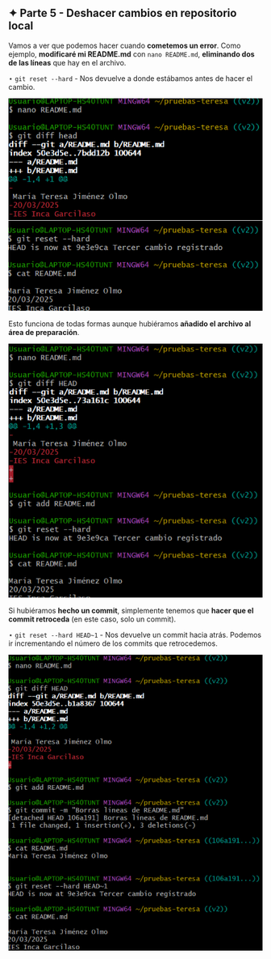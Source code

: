 ## ✦ Parte 5 - Deshacer cambios en repositorio local
Vamos a ver que podemos hacer cuando **cometemos un error**. Como ejemplo, **modificaré mi README.md** con `nano README.md`, **eliminando dos de las líneas** que hay en el archivo.

⋆ ```git reset --hard``` - Nos devuelve a donde estábamos antes de hacer el cambio.

![imagen1](https://github.com/divinegarden/pruebas-teresa/blob/master/apuntes/imagenesProyecto/p5/1.png)

Esto funciona de todas formas aunque hubiéramos **añadido el archivo al área de preparación**.

![imagen2](https://github.com/divinegarden/pruebas-teresa/blob/master/apuntes/imagenesProyecto/p5/2.png)

Si hubiéramos **hecho un commit**, simplemente tenemos que **hacer que el commit retroceda** (en este caso, solo un commit).

⋆ ```git reset --hard HEAD~1``` - Nos devuelve un commit hacia atrás. Podemos ir incrementando el número de los commits que retrocedemos.

![imagen3](https://github.com/divinegarden/pruebas-teresa/blob/master/apuntes/imagenesProyecto/p5/3.png)
